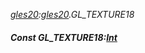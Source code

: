 _[gles20](../../modules/gles20/gles20-module.md):[gles20](../../modules/gles20/gles20-module.md).GL\_TEXTURE18_
##### Const GL\_TEXTURE18:[Int](../../modules/wonkey/wonkey-types-int.md)
